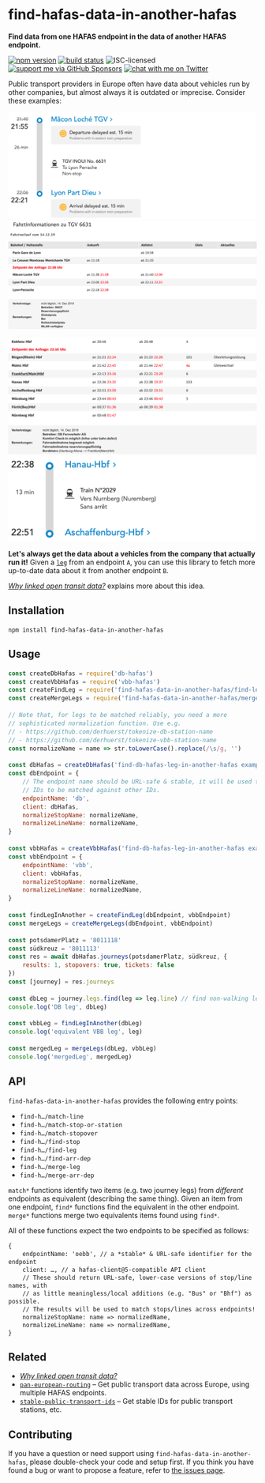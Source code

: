 # find-hafas-data-in-another-hafas

**Find data from one HAFAS endpoint in the data of another HAFAS endpoint.**

[![npm version](https://img.shields.io/npm/v/find-hafas-data-in-another-hafas.svg)](https://www.npmjs.com/package/find-hafas-data-in-another-hafas)
[![build status](https://api.travis-ci.org/derhuerst/find-hafas-data-in-another-hafas.svg?branch=master)](https://travis-ci.org/derhuerst/find-hafas-data-in-another-hafas)
![ISC-licensed](https://img.shields.io/github/license/derhuerst/find-hafas-data-in-another-hafas.svg)
[![support me via GitHub Sponsors](https://img.shields.io/badge/support%20me-donate-fa7664.svg)](https://github.com/sponsors/derhuerst)
[![chat with me on Twitter](https://img.shields.io/badge/chat%20with%20me-on%20Twitter-1da1f2.svg)](https://twitter.com/derhuerst)

Public transport providers in Europe often have data about vehicles run by other companies, but almost always it is outdated or imprecise. Consider these examples:

![sncf.com showing TGV 6631](docs/tgv-6631-sncf.png)
![bahn.de showing TGV 6631](docs/tgv-6631-db.png)

![bahn.de showing IC 2029](docs/ic-2029-db.png)
![sncf.com showing IC 2029](docs/ic-2029-sncf.png)

**Let's always get the data about a vehicles from the company that actually run it!** Given a [`leg`](https://github.com/public-transport/friendly-public-transport-format/blob/1.2.1/spec/readme.md#journey) from an endpoint `A`, you can use this library to fetch more up-to-date data about it from another endpoint `B`.

[*Why linked open transit data?*](https://github.com/public-transport/why-linked-open-transit-data) explains more about this idea.


## Installation

```shell
npm install find-hafas-data-in-another-hafas
```


## Usage

```js
const createDbHafas = require('db-hafas')
const createVbbHafas = require('vbb-hafas')
const createFindLeg = require('find-hafas-data-in-another-hafas/find-leg')
const createMergeLegs = require('find-hafas-data-in-another-hafas/merge')

// Note that, for legs to be matched reliably, you need a more
// sophisticated normalization function. Use e.g.
// - https://github.com/derhuerst/tokenize-db-station-name
// - https://github.com/derhuerst/tokenize-vbb-station-name
const normalizeName = name => str.toLowerCase().replace(/\s/g, '')

const dbHafas = createDbHafas('find-db-hafas-leg-in-another-hafas example')
const dbEndpoint = {
	// The endpoint name should be URL-safe & stable, it will be used to compute
	// IDs to be matched against other IDs.
	endpointName: 'db',
	client: dbHafas,
	normalizeStopName: normalizeName,
	normalizeLineName: normalizeName,
}

const vbbHafas = createVbbHafas('find-db-hafas-leg-in-another-hafas example')
const vbbEndpoint = {
	endpointName: 'vbb',
	client: vbbHafas,
	normalizeStopName: normalizeName,
	normalizeLineName: normalizedName,
}

const findLegInAnother = createFindLeg(dbEndpoint, vbbEndpoint)
const mergeLegs = createMergeLegs(dbEndpoint, vbbEndpoint)

const potsdamerPlatz = '8011118'
const südkreuz = '8011113'
const res = await dbHafas.journeys(potsdamerPlatz, südkreuz, {
	results: 1, stopovers: true, tickets: false
})
const [journey] = res.journeys

const dbLeg = journey.legs.find(leg => leg.line) // find non-walking leg
console.log('DB leg', dbLeg)

const vbbLeg = findLegInAnother(dbLeg)
console.log('equivalent VBB leg', leg)

const mergedLeg = mergeLegs(dbLeg, vbbLeg)
console.log('mergedLeg', mergedLeg)
```


## API

`find-hafas-data-in-another-hafas` provides the following entry points:

- `find-h…/match-line`
- `find-h…/match-stop-or-station`
- `find-h…/match-stopover`
- `find-h…/find-stop`
- `find-h…/find-leg`
- `find-h…/find-arr-dep`
- `find-h…/merge-leg`
- `find-h…/merge-arr-dep`

`match*` functions identify two items (e.g. two journey legs) from *different* endpoints as equivalent (describing the same thing). Given an item from one endpoint, `find*` functions find the equivalent in the other endpoint. `merge*` functions merge two equivalents items found using `find*`.

All of these functions expect the two endpoints to be specified as follows:

```
{
	endpointName: 'oebb', // a *stable* & URL-safe identifier for the endpoint
	client: …, // a hafas-client@5-compatible API client
	// These should return URL-safe, lower-case versions of stop/line names, with
	// as little meaningless/local additions (e.g. "Bus" or "Bhf") as possible.
	// The results will be used to match stops/lines across endpoints!
	normalizeStopName: name => normalizedName,
	normalizeLineName: name => normalizedName,
}
```


## Related

- [*Why linked open transit data?*](https://github.com/public-transport/why-linked-open-transit-data)
- [`pan-european-routing`](https://github.com/derhuerst/pan-european-routing) – Get public transport data across Europe, using multiple HAFAS endpoints.
- [`stable-public-transport-ids`](https://github.com/derhuerst/stable-public-transport-ids) – Get stable IDs for public transport stations, etc.


## Contributing

If you have a question or need support using `find-hafas-data-in-another-hafas`, please double-check your code and setup first. If you think you have found a bug or want to propose a feature, refer to [the issues page](https://github.com/derhuerst/find-hafas-data-in-another-hafas/issues).
